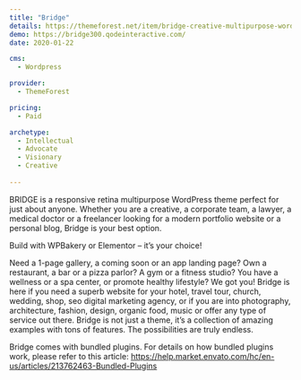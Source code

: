 ```yaml
---
title: "Bridge"
details: https://themeforest.net/item/bridge-creative-multipurpose-wordpress-theme/7315054
demo: https://bridge300.qodeinteractive.com/
date: 2020-01-22

cms: 
  - Wordpress

provider: 
  - ThemeForest

pricing:
  - Paid

archetype:
  - Intellectual
  - Advocate
  - Visionary
  - Creative
  
---
```


BRIDGE is a responsive retina multipurpose WordPress theme perfect for just about anyone. Whether you are a creative, a corporate team, a lawyer, a medical doctor or a freelancer looking for a modern portfolio website or a personal blog, Bridge is your best option.

Build with WPBakery or Elementor – it’s your choice!

Need a 1-page gallery, a coming soon or an app landing page? Own a restaurant, a bar or a pizza parlor? A gym or a fitness studio? You have a wellness or a spa center, or promote healthy lifestyle? We got you! Bridge is here if you need a superb website for your hotel, travel tour, church, wedding, shop, seo digital marketing agency, or if you are into photography, architecture, fashion, design, organic food, music or offer any type of service out there. Bridge is not just a theme, it’s a collection of amazing examples with tons of features. The possibilities are truly endless.

Bridge comes with bundled plugins. For details on how bundled plugins work, please refer to this article: https://help.market.envato.com/hc/en-us/articles/213762463-Bundled-Plugins